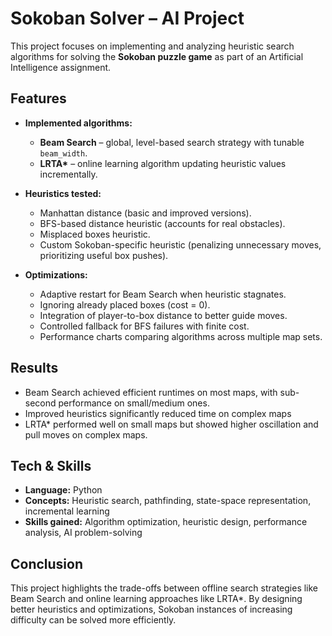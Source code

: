 # Sokoban Solver – AI Project

This project focuses on implementing and analyzing heuristic search algorithms for solving the **Sokoban puzzle game** as part of an Artificial Intelligence assignment.  

## Features
- **Implemented algorithms:**
  - **Beam Search** – global, level-based search strategy with tunable `beam_width`.
  - **LRTA\*** – online learning algorithm updating heuristic values incrementally.

- **Heuristics tested:**
  - Manhattan distance (basic and improved versions).
  - BFS-based distance heuristic (accounts for real obstacles).
  - Misplaced boxes heuristic.
  - Custom Sokoban-specific heuristic (penalizing unnecessary moves, prioritizing useful box pushes).

- **Optimizations:**
  - Adaptive restart for Beam Search when heuristic stagnates.
  - Ignoring already placed boxes (cost = 0).
  - Integration of player-to-box distance to better guide moves.
  - Controlled fallback for BFS failures with finite cost.
  - Performance charts comparing algorithms across multiple map sets.

## Results
- Beam Search achieved efficient runtimes on most maps, with sub-second performance on small/medium ones.
- Improved heuristics significantly reduced time on complex maps
- LRTA\* performed well on small maps but showed higher oscillation and pull moves on complex maps.

## Tech & Skills
- **Language:** Python  
- **Concepts:** Heuristic search, pathfinding, state-space representation, incremental learning  
- **Skills gained:** Algorithm optimization, heuristic design, performance analysis, AI problem-solving  

## Conclusion
This project highlights the trade-offs between offline search strategies like Beam Search and online learning approaches like LRTA\*. By designing better heuristics and optimizations, Sokoban instances of increasing difficulty can be solved more efficiently.
